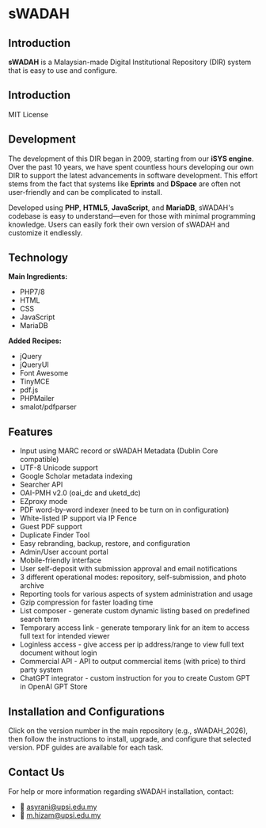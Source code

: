 # sWADAH

## Introduction

**sWADAH** is a Malaysian-made Digital Institutional Repository (DIR) system that is easy to use and configure.

## Introduction

MIT License

## Development

The development of this DIR began in 2009, starting from our **iSYS engine**. Over the past 10 years, we have spent countless hours developing our own DIR to support the latest advancements in software development. This effort stems from the fact that systems like **Eprints** and **DSpace** are often not user-friendly and can be complicated to install.

Developed using **PHP**, **HTML5**, **JavaScript**, and **MariaDB**, sWADAH's codebase is easy to understand—even for those with minimal programming knowledge. Users can easily fork their own version of sWADAH and customize it endlessly.

## Technology

**Main Ingredients:**

* PHP7/8
* HTML
* CSS
* JavaScript
* MariaDB

**Added Recipes:**

* jQuery
* jQueryUI
* Font Awesome
* TinyMCE
* pdf.js
* PHPMailer
* smalot/pdfparser

## Features

* Input using MARC record or sWADAH Metadata (Dublin Core compatible)
* UTF-8 Unicode support
* Google Scholar metadata indexing
* Searcher API
* OAI-PMH v2.0 (oai\_dc and uketd\_dc)
* EZproxy mode
* PDF word-by-word indexer (need to be turn on in configuration)
* White-listed IP support via IP Fence
* Guest PDF support
* Duplicate Finder Tool
* Easy rebranding, backup, restore, and configuration
* Admin/User account portal
* Mobile-friendly interface
* User self-deposit with submission approval and email notifications
* 3 different operational modes: repository, self-submission, and photo archive
* Reporting tools for various aspects of system administration and usage
* Gzip compression for faster loading time
* List composer - generate custom dynamic listing based on predefined search term
* Temporary access link - generate temporary link for an item to access full text for intended viewer
* Loginless access - give access per ip address/range to view full text document without login
* Commercial API - API to output commercial items (with price) to third party system
* ChatGPT integrator - custom instruction for you to create Custom GPT in OpenAI GPT Store

## Installation and Configurations

Click on the version number in the main repository (e.g., sWADAH\_2026), then follow the instructions to install, upgrade, and configure that selected version. PDF guides are available for each task.

## Contact Us

For help or more information regarding sWADAH installation, contact:

* 📧 asyrani@upsi.edu.my
* 📧 m.hizam@upsi.edu.my

